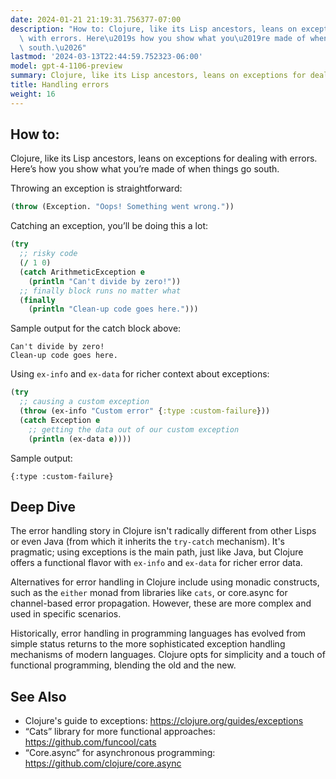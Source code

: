 ```yaml
---
date: 2024-01-21 21:19:31.756377-07:00
description: "How to: Clojure, like its Lisp ancestors, leans on exceptions for dealing\
  \ with errors. Here\u2019s how you show what you\u2019re made of when things go\
  \ south.\u2026"
lastmod: '2024-03-13T22:44:59.752323-06:00'
model: gpt-4-1106-preview
summary: Clojure, like its Lisp ancestors, leans on exceptions for dealing with errors.
title: Handling errors
weight: 16
---
```


## How to:
Clojure, like its Lisp ancestors, leans on exceptions for dealing with errors. Here’s how you show what you’re made of when things go south.

Throwing an exception is straightforward:
```Clojure
(throw (Exception. "Oops! Something went wrong."))
```

Catching an exception, you’ll be doing this a lot:
```Clojure
(try
  ;; risky code
  (/ 1 0)
  (catch ArithmeticException e
    (println "Can't divide by zero!"))
  ;; finally block runs no matter what
  (finally 
    (println "Clean-up code goes here.")))
```
Sample output for the catch block above:
```
Can't divide by zero!
Clean-up code goes here.
```

Using `ex-info` and `ex-data` for richer context about exceptions:
```Clojure
(try
  ;; causing a custom exception
  (throw (ex-info "Custom error" {:type :custom-failure}))
  (catch Exception e
    ;; getting the data out of our custom exception
    (println (ex-data e))))
```
Sample output:
```
{:type :custom-failure}
```

## Deep Dive
The error handling story in Clojure isn't radically different from other Lisps or even Java (from which it inherits the `try-catch` mechanism). It's pragmatic; using exceptions is the main path, just like Java, but Clojure offers a functional flavor with `ex-info` and `ex-data` for richer error data.

Alternatives for error handling in Clojure include using monadic constructs, such as the `either` monad from libraries like `cats`, or core.async for channel-based error propagation. However, these are more complex and used in specific scenarios.

Historically, error handling in programming languages has evolved from simple status returns to the more sophisticated exception handling mechanisms of modern languages. Clojure opts for simplicity and a touch of functional programming, blending the old and the new.

## See Also
- Clojure's guide to exceptions: https://clojure.org/guides/exceptions
- “Cats” library for more functional approaches: https://github.com/funcool/cats
- “Core.async” for asynchronous programming: https://github.com/clojure/core.async
